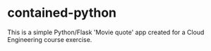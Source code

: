 # contained-python

This is a simple Python/Flask 'Movie quote' app created for a Cloud Engineering course exercise.
